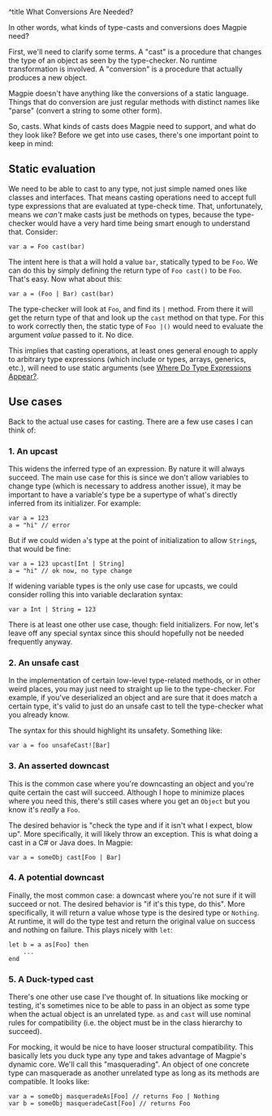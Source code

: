 ^title What Conversions Are Needed?

In other words, what kinds of type-casts and conversions does Magpie need?

First, we'll need to clarify some terms. A "cast" is a procedure that changes the type of an object as seen by the type-checker. No runtime transformation is involved. A "conversion" is a procedure that actually produces a new object. 

Magpie doesn't have anything like the conversions of a static language. Things that do conversion are just regular methods with distinct names like "parse" (convert a string to some other form).

So, casts. What kinds of casts does Magpie need to support, and what do they look like? Before we get into use cases, there's one important point to keep in mind:

## Static evaluation

We need to be able to cast to any type, not just simple named ones like classes
and interfaces. That means casting operations need to accept full type
expressions that are evaluated at type-check time. That, unfortunately, means we
*can't* make casts just be methods on types, because the type-checker would have
a very hard time being smart enough to understand that. Consider:

    var a = Foo cast(bar)

The intent here is that a will hold a value `bar`, statically typed to be `Foo`. We can do this by simply defining the return type of `Foo cast()` to be `Foo`. That's easy. Now what about this:

    var a = (Foo | Bar) cast(bar)

The type-checker will look at `Foo`, and find its `|` method. From there it will get the return type of that and look up the `cast` method on that type. For this to work correctly then, the static type of `Foo |()` would need to evaluate the argument *value* passed to it. No dice.

This implies that casting operations, at least ones general enough to apply to arbitrary type expressions (which include or types, arrays, generics, etc.), will need to use static arguments (see [Where Do Type Expressions Appear?](where-do-type-expressions-appear.html]).

## Use cases

Back to the actual use cases for casting. There are a few use cases I can think of:

### 1. An upcast

This widens the inferred type of an expression. By nature it will always
succeed. The main use case for this is since we don't allow variables to change
type (which is necessary to address another issue), it may be important to have
a variable's type be a supertype of what's directly inferred from its
initializer. For example:

    var a = 123
    a = "hi" // error

But if we could widen `a`'s type at the point of initialization to allow
`String`s, that would be fine:

    var a = 123 upcast[Int | String]
    a = "hi" // ok now, no type change

If widening variable types is the only use case for upcasts, we could consider rolling this into variable declaration syntax:

    var a Int | String = 123

There is at least one other use case, though: field initializers. For now, let's leave off any special syntax since this should hopefully not be needed frequently anyway.

### 2. An unsafe cast

In the implementation of certain low-level type-related methods, or in other weird places, you may just need to straight up lie to the type-checker. For example, if you've deserialized an object and are sure that it does match a certain type, it's valid to just do an unsafe cast to tell the type-checker what you already know.

The syntax for this should highlight its unsafety. Something like:

    var a = foo unsafeCast![Bar]

### 3. An asserted downcast

This is the common case where you're downcasting an object and you're quite certain the cast will succeed. Although I hope to minimize places where you need this, there's still cases where you get an `Object` but you know it's *really* a `Foo`.

The desired behavior is "check the type and if it isn't what I expect, blow up". More specifically, it will likely throw an exception. This is what doing a cast in a C# or Java does. In Magpie:

    var a = someObj cast[Foo | Bar]

### 4. A potential downcast

Finally, the most common case: a downcast where you're not sure if it will
succeed or not. The desired behavior is "if it's this type, do this". More
specifically, it will return a value whose type is the desired type or
`Nothing`. At runtime, it will do the type test and return the original value on
success and nothing on failure. This plays nicely with `let`:

    let b = a as[Foo] then
        ...
    end

### 5. A Duck-typed cast

There's one other use case I've thought of. In situations like mocking or testing, it's sometimes nice to be able to pass in an object as some type when the actual object is an unrelated type. `as` and `cast` will use nominal rules for compatibility (i.e. the object must be in the class hierarchy to succeed). 

For mocking, it would be nice to have looser structural compatibility. This basically lets you duck type any type and takes advantage of Magpie's dynamic core. We'll call this "masquerading". An object of one concrete type can masquerade as another unrelated type as long as its methods are compatible. It looks like:

    var a = someObj masqueradeAs[Foo] // returns Foo | Nothing
    var b = someObj masqueradeCast[Foo] // returns Foo
